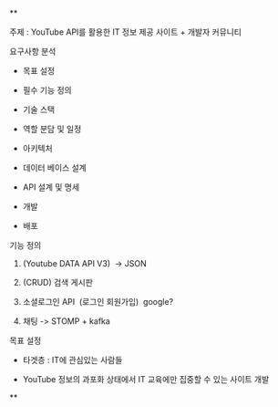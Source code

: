 **

주제 : YouTube API를 활용한 IT 정보 제공 사이트 + 개발자 커뮤니티

  

요구사항 분석

- 목표 설정 
    
- 필수 기능 정의
    
- 기술 스택
    
- 역할 분담 및 일정 
    
- 아키텍처
    
- 데이터 베이스 설계
    
- API 설계 및 명세
    
- 개발
    
- 배포
    

  

기능 정의

1. (Youtube DATA API V3)  -> JSON  
    
2. (CRUD) 검색 게시판 
    
3. 소셜로그인 API  (로그인 회원가입)  google?
    
4. 채팅 -> STOMP + kafka
    

  
  

목표 설정

- 타겟층 : IT에 관심있는 사람들
    
- YouTube 정보의 과포화 상태에서 IT 교육에만 집중할 수 있는 사이트 개발
    

  
**